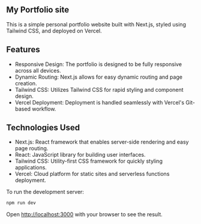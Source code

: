 

## My Portfolio site

This is a simple personal portfolio website built with Next.js, styled using Tailwind CSS, and deployed on Vercel.

## Features
* Responsive Design: The portfolio is designed to be fully responsive across all devices.
* Dynamic Routing: Next.js allows for easy dynamic routing and page creation.
* Tailwind CSS: Utilizes Tailwind CSS for rapid styling and component design.
* Vercel Deployment: Deployment is handled seamlessly with Vercel's Git-based workflow.

## Technologies Used
* Next.js: React framework that enables server-side rendering and easy page routing.
* React: JavaScript library for building user interfaces.
* Tailwind CSS: Utility-first CSS framework for quickly styling applications.
* Vercel: Cloud platform for static sites and serverless functions deployment.





To run the development server:

```bash
npm run dev
```

Open [http://localhost:3000](http://localhost:3000) with your browser to see the result.


